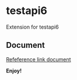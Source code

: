 # testapi6
Extension for testapi6

## Document

[Refeference link document](https://github.com/doanthuanthanh88/testapi6)

**Enjoy!**
